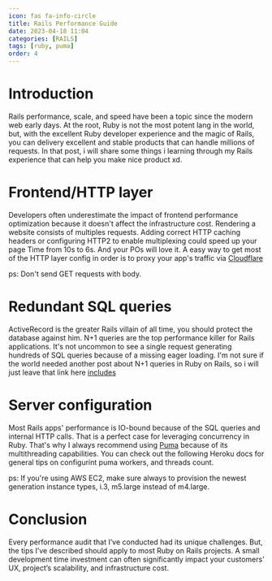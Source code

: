 ```yaml
---
icon: fas fa-info-circle
title: Rails Performance Guide
date: 2023-04-18 11:04
categories: [RAILS]
tags: [ruby, puma]
order: 4
---
```


# Introduction

Rails performance, scale, and speed have been a topic since the modern web early days. At the root, Ruby is not the most potent lang in the world, but, with the excellent Ruby developer experience and the magic of Rails, you can delivery excellent and stable products that can handle millions of requests. In that post, i will share some things i learning through my Rails experience that can help you make nice product xd.

# Frontend/HTTP layer

Developers often underestimate the impact of frontend performance optimization because it doesn't affect the infrastructure cost. Rendering a website consists of multiples requests. Adding correct HTTP caching headers or configuring HTTP2 to enable multiplexing could speed up your page Time from 10s to 6s. And your POs will love it. A easy way to get most of the HTTP layer config in order is to proxy your app's traffic via [Cloudflare](https://www.cloudflare.com/)

ps: Don't send GET requests with body.

# Redundant SQL queries

ActiveRecord is the greater Rails villain of all time, you should protect the database against him. N+1 queries are the top performance killer for Rails applications. It's not uncommon to see a single request generating hundreds of SQL queries because of a missing eager loading. I'm not sure if the world needed another post about N+1 queries in Ruby on Rails, so i will just leave that link here [includes](https://apidock.com/rails/ActiveRecord/QueryMethods/includes)
# Server configuration

Most Rails apps' performance is IO-bound because of the SQL queries and internal HTTP calls. That is a perfect case for leveraging concurrency in Ruby. That's why I always recommend using [Puma](https://github.com/puma/puma) because of its multithreading capabilities. You can check out the following Heroku docs for general tips on configurint puma workers, and threads count.

ps: If you're using AWS EC2, make sure always to provision the newest generation instance types, i.3, m5.large instead of m4.large.

# Conclusion

Every performance audit that I’ve conducted had its unique challenges. But, the tips I’ve described should apply to most Ruby on Rails projects.
A small development time investment can often significantly impact your customers’ UX, project’s scalability, and infrastructure cost.
